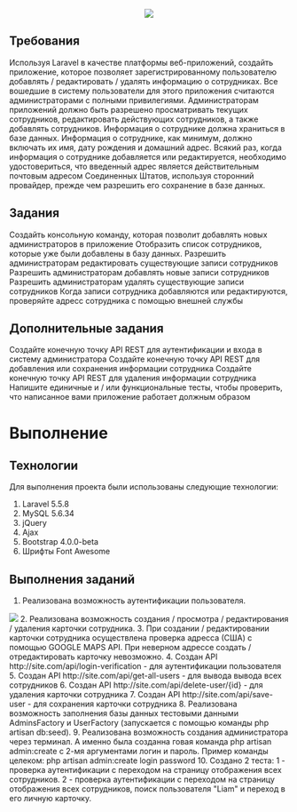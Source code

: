 <p align="center"><img src="https://laravel.com/assets/img/components/logo-laravel.svg"></p>

## Требования
Используя Laravel в качестве платформы веб-приложений, создайть приложение, которое позволяет зарегистрированному пользователю добавлять / редактировать / удалять информацию о сотрудниках. Все
вошедшие в систему пользователи для этого приложения считаются администраторами с полными привилегиями. Администраторам приложений должно быть разрешено просматривать текущих
сотрудников, редактировать действующих сотрудников, а также добавлять сотрудников. Информация о сотруднике должна храниться в базе данных. Информация
о сотруднике, как минимум, должно включать их имя, дату рождения и домашний адрес. Всякий раз, когда информация о сотруднике добавляется или редактируется, необходимо удостовериться, что введенный адрес является действительным почтовым адресом Соединенных Штатов, используя сторонний провайдер, прежде чем разрешить его сохранение
в базе данных.

## Задания
Создайть консольную команду, которая позволит добавлять новых администраторов в приложение
Отобразить список сотрудников, которые уже были добавлены в базу данных.
Разрешить администраторам редактировать существующие записи сотрудников
Разрешить администраторам добавлять новые записи сотрудников
Разрешить администраторам удалять существующие записи сотрудников
Когда записи сотрудника добавляются или редактируются, проверяйте адресс сотрудника с помощью внешней службы

## Дополнительные задания
Создайте конечную точку API REST для аутентификации и входа в систему администратора
Создайте конечную точку API REST для добавления или сохранения информации сотрудника
Создайте конечную точку API REST для удаления информации сотрудника
Напишите единичные и / или функциональные тесты, чтобы проверить, что написанное вами приложение работает должным образом

# Выполнение

## Технологии
Для выполнения проекта были использованы следующие технологии:
1. Laravel 5.5.8
2. MySQL 5.6.34 
3. jQuery
4. Ajax
5. Bootstrap 4.0.0-beta
6. Шрифты Font Awesome

## Выполнения заданий
1. Реализована возможность аутентификации пользователя.
<img src="https://cloclo19.cloud.mail.ru/thumb/xw1/%D0%9F%D0%BE%D1%80%D1%82%D1%84%D0%BE%D0%BB%D0%B8%D0%BE/LaravelEmployeeAdminApplication/%D0%90%D1%83%D1%82%D0%B5%D0%BD%D1%82%D0%B8%D1%84%D0%B8%D0%BA%D0%B0%D1%86%D0%B8%D1%8F.jpg?x-email=3hopkins%40mail.ru">
2. Реализована возможность создания / просмотра / редактирования / удаления карточки сотрудника.
3. При создании / редактировании карточки сотрудника осуществлена проверка адресса (США) с помощью GOOGLE MAPS API. При неверном адрессе создать / отредактировать карточку невозможно.
4. Создан API http://site.com/api/login-verification - для аутентификации пользователя
5. Создан API http://site.com/api/get-all-users - для вывода вывода всех сотрудников 
6. Создан API http://site.com/api/delete-user/{id} - для удаления карточки сотрудника
7. Создан API http://site.com/api/save-user - для сохранения карточки сотрудника
8. Реализована возможность заполнения базы данных тестовыми данными AdminsFactory и UserFactory (запускается с помощью команды php artisan db:seed).
9. Реализована возможность создания администратора через терминал. А именно была созданна говая команда php artisan admin:create с 2-мя аргументами логин и пароль.
Пример команды целеком:
php artisan admin:create login password
10. Создано 2 теста: 
1 - проверка аутентификации с переходом на страницу отображения всех сотрудников.
2 - проверка аутентификации с переходом на страницу отображения всех сотрудников, поиск пользователя "Liam" и переход в его личную карточку.
